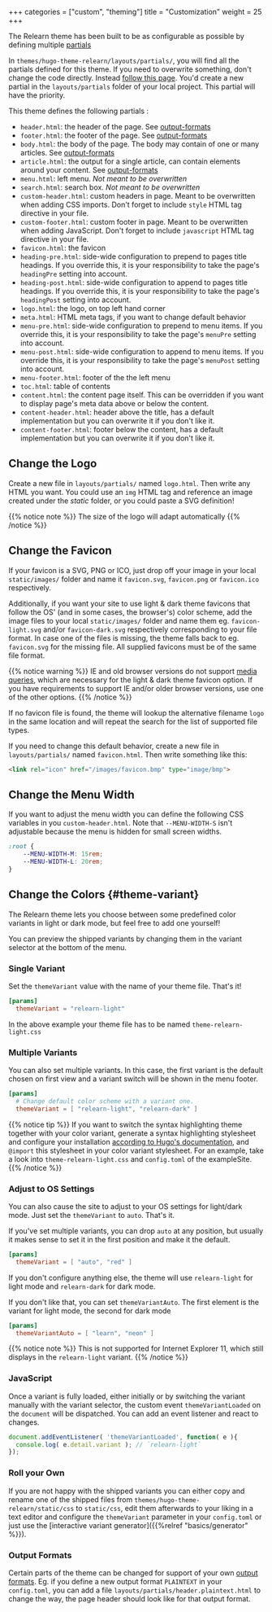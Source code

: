 +++
categories = ["custom", "theming"]
title = "Customization"
weight = 25
+++

The Relearn theme has been built to be as configurable as possible by defining multiple [partials](https://gohugo.io/templates/partials/)

In `themes/hugo-theme-relearn/layouts/partials/`, you will find all the partials defined for this theme. If you need to overwrite something, don't change the code directly. Instead [follow this page](https://gohugo.io/themes/customizing/). You'd create a new partial in the `layouts/partials` folder of your local project. This partial will have the priority.

This theme defines the following partials :

- `header.html`: the header of the page. See [output-formats](#output-formats)
- `footer.html`: the footer of the page. See [output-formats](#output-formats)
- `body.html`: the body of the page. The body may contain of one or many articles. See [output-formats](#output-formats)
- `article.html`: the output for a single article, can contain elements around your content. See [output-formats](#output-formats)
- `menu.html`: left menu. _Not meant to be overwritten_
- `search.html`: search box. _Not meant to be overwritten_
- `custom-header.html`: custom headers in page. Meant to be overwritten when adding CSS imports. Don't forget to include `style` HTML tag directive in your file.
- `custom-footer.html`:  custom footer in page. Meant to be overwritten when adding JavaScript. Don't forget to include `javascript` HTML tag directive in your file.
- `favicon.html`: the favicon
- `heading-pre.html`: side-wide configuration to prepend to pages title headings. If you override this, it is your responsibility to take the page's `headingPre` setting into account.
- `heading-post.html`: side-wide configuration to append to pages title headings. If you override this, it is your responsibility to take the page's `headingPost` setting into account.
- `logo.html`: the logo, on top left hand corner
- `meta.html`: HTML meta tags, if you want to change default behavior
- `menu-pre.html`: side-wide configuration to prepend to menu items. If you override this, it is your responsibility to take the page's `menuPre` setting into account.
- `menu-post.html`: side-wide configuration to append to menu items. If you override this, it is your responsibility to take the page's `menuPost` setting into account.
- `menu-footer.html`: footer of the the left menu
- `toc.html`: table of contents
- `content.html`: the content page itself. This can be overridden if you want to display page's meta data above or below the content.
- `content-header.html`: header above the title, has a default implementation but you can overwrite it if you don't like it.
- `content-footer.html`: footer below the content, has a default implementation but you can overwrite it if you don't like it.

## Change the Logo

Create a new file in `layouts/partials/` named `logo.html`. Then write any HTML you want.
You could use an `img` HTML tag and reference an image created under the _static_ folder, or you could paste a SVG definition!

{{% notice note %}}
The size of the logo will adapt automatically
{{% /notice %}}

## Change the Favicon

If your favicon is a SVG, PNG or ICO, just drop off your image in your local `static/images/` folder and name it `favicon.svg`, `favicon.png` or `favicon.ico` respectively.

Additionally, if you want your site to use light & dark theme favicons that follow the OS' (and in some cases, the browser's) color scheme, add the image files to your local `static/images/` folder and name them eg. `favicon-light.svg` and/or `favicon-dark.svg` respectively corresponding to your file format. In case one of the files is missing, the theme falls back to eg. `favicon.svg` for the missing file. All supplied favicons must be of the same file format.

{{% notice warning %}}
IE and old browser versions do not support [media queries](https://caniuse.com/css-media-interaction), which are necessary for the light & dark theme favicon option.
If you have requirements to support IE and/or older browser versions, use one of the other options.
{{% /notice %}}

If no favicon file is found, the theme will lookup the alternative filename `logo` in the same location and will repeat the search for the list of supported file types.

If you need to change this default behavior, create a new file in `layouts/partials/` named `favicon.html`. Then write something like this:

```html
<link rel="icon" href="/images/favicon.bmp" type="image/bmp">
```

## Change the Menu Width

If you want to adjust the menu width you can define the following CSS variables in you `custom-header.html`. Note that `--MENU-WIDTH-S` isn't adjustable because the menu is
hidden for small screen widths.

````css
:root {
    --MENU-WIDTH-M: 15rem;
    --MENU-WIDTH-L: 20rem;
}
````

## Change the Colors {#theme-variant}

The Relearn theme lets you choose between some predefined color variants in light or dark mode, but feel free to add one yourself!

You can preview the shipped variants by changing them in the variant selector at the bottom of the menu.

### Single Variant

Set the `themeVariant` value with the name of your theme file. That's it!

```toml
[params]
  themeVariant = "relearn-light"
```

In the above example your theme file has to be named `theme-relearn-light.css`

### Multiple Variants

You can also set multiple variants. In this case, the first variant is the default chosen on first view and a variant switch will be shown in the menu footer.

```toml
[params]
  # Change default color scheme with a variant one.
  themeVariant = [ "relearn-light", "relearn-dark" ]
```

{{% notice tip %}}
If you want to switch the syntax highlighting theme together with your color variant, generate a syntax highlighting stylesheet and configure your installation [according to Hugo's documentation](https://gohugo.io/content-management/syntax-highlighting/), and `@import` this stylesheet in your color variant stylesheet. For an example, take a look into `theme-relearn-light.css` and `config.toml` of the exampleSite.
{{% /notice %}}

### Adjust to OS Settings

You can also cause the site to adjust to your OS settings for light/dark mode. Just set the `themeVariant` to `auto`. That's it.

If you've set multiple variants, you can drop `auto` at any position, but usually it makes sense to set it in the first position and make it the default.

```toml
[params]
  themeVariant = [ "auto", "red" ]
```

If you don't configure anything else, the theme will use `relearn-light` for light mode and `relearn-dark` for dark mode.

If you don't like that, you can set `themeVariantAuto`. The first element is the variant for light mode, the second for dark mode

```toml
[params]
  themeVariantAuto = [ "learn", "neon" ]
```

{{% notice note %}}
This is not supported for Internet Explorer 11, which still displays in the `relearn-light` variant.
{{% /notice %}}


### JavaScript

Once a variant is fully loaded, either initially or by switching the variant manually with the variant selector, the custom event `themeVariantLoaded` on the `document` will be dispatched. You can add an event listener and react to changes.

````javascript
document.addEventListener( 'themeVariantLoaded', function( e ){
  console.log( e.detail.variant ); // `relearn-light`
});
````

### Roll your Own

If you are not happy with the shipped variants you can either copy and rename one of the shipped files from `themes/hugo-theme-relearn/static/css` to `static/css`, edit them afterwards to your liking in a text editor and configure the `themeVariant` parameter in your `config.toml` or just use the [interactive variant generator]({{%relref "basics/generator" %}}).

### Output Formats

Certain parts of the theme can be changed for support of your own [output formats](https://gohugo.io/templates/output-formats/). Eg. if you define a new output format `PLAINTEXT` in your `config.toml`, you can add a file `layouts/partials/header.plaintext.html` to change the way, the page header should look like for that output format.
